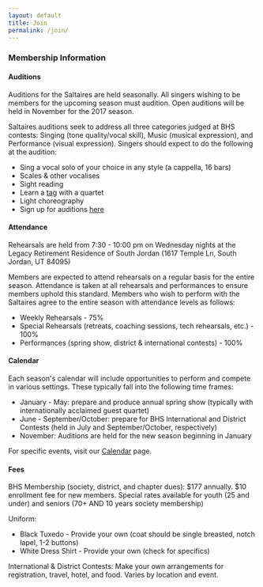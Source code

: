 ```yaml
---
layout: default
title: Join
permalink: /join/
---
```


### Membership Information

#### Auditions

<!--
<a href="http://www.signupgenius.com/go/30E084FA5AA2CA2FD0-saltaires" class="btn btn-primary">Sign up for an audition</a>
-->

Auditions for the Saltaires are held seasonally. All singers wishing to be members for the upcoming season must audition. Open auditions will be held in November for the 2017 season.

Saltaires auditions seek to address all three categories judged at BHS contests: Singing (tone quality/vocal skill), Music (musical expression), and Performance (visual expression).  Singers should expect to do the following at the audition:

* Sing a vocal solo of your choice in any style (a cappella, 16 bars)
* Scales & other vocalises
* Sight reading
* Learn a [tag](https://www.barbershoptags.com/) with a quartet
* Light choreography
* Sign up for auditions [here](http://www.signupgenius.com/go/30E084FA5AA2CA2FD0-saltaires)

#### Attendance

Rehearsals are held from 7:30 - 10:00 pm on Wednesday nights at the Legacy Retirement Residence of South Jordan (1617 Temple Ln, South Jordan, UT 84095)

Members are expected to attend rehearsals on a regular basis for the entire season. Attendance is taken at all rehearsals and performances to ensure members uphold this standard. Members who wish to perform with the Saltaires agree to the entire season with attendance levels as follows:

* Weekly Rehearsals - 75%
* Special Rehearsals (retreats, coaching sessions, tech rehearsals, etc.) - 100%
* Performances (spring show, district & international contests) - 100%

#### Calendar

Each season's calendar will include opportunities to perform and compete in various settings. These typically fall into the following time frames:

* January - May: prepare and produce annual spring show (typically with internationally acclaimed guest quartet)
* June - September/October: prepare for BHS International and District Contests (held in July and September/October, respectively)
* November: Auditions are held for the new season beginning in January

For specific events, visit our [Calendar](/calendar) page.

#### Fees

BHS Membership (society, district, and chapter dues): $177 annually. $10 enrollment fee for new members. Special rates available for youth (25 and under) and seniors (70+ AND 10 years society membership)

Uniform:

* Black Tuxedo - Provide your own (coat should be single breasted, notch lapel, 1-2 buttons)
* White Dress Shirt - Provide your own (check for specifics)

International & District Contests: Make your own arrangements for registration, travel, hotel, and food. Varies by location and event.
